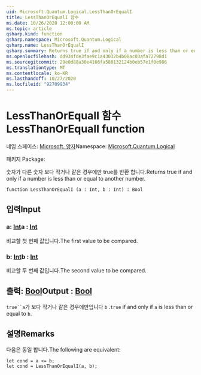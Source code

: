 ```yaml
---
uid: Microsoft.Quantum.Logical.LessThanOrEqualI
title: LessThanOrEqualI 함수
ms.date: 10/26/2020 12:00:00 AM
ms.topic: article
qsharp.kind: function
qsharp.namespace: Microsoft.Quantum.Logical
qsharp.name: LessThanOrEqualI
qsharp.summary: Returns true if and only if a number is less than or equal to another number.
ms.openlocfilehash: dd934fde3fae9c1a43032b4b08ac03afa72798d1
ms.sourcegitcommit: 29e0d88a30e4166fa580132124b0eb57e1f0e986
ms.translationtype: MT
ms.contentlocale: ko-KR
ms.lasthandoff: 10/27/2020
ms.locfileid: "92709934"
---
```

# <a name="lessthanorequali-function"></a><span data-ttu-id="d1d10-102">LessThanOrEqualI 함수</span><span class="sxs-lookup"><span data-stu-id="d1d10-102">LessThanOrEqualI function</span></span>

<span data-ttu-id="d1d10-103">네임 스페이스: [Microsoft. 양자](xref:Microsoft.Quantum.Logical)</span><span class="sxs-lookup"><span data-stu-id="d1d10-103">Namespace: [Microsoft.Quantum.Logical](xref:Microsoft.Quantum.Logical)</span></span>

<span data-ttu-id="d1d10-104">패키지 [](https://nuget.org/packages/)</span><span class="sxs-lookup"><span data-stu-id="d1d10-104">Package: [](https://nuget.org/packages/)</span></span>


<span data-ttu-id="d1d10-105">숫자가 다른 숫자 보다 작거나 같은 경우에만 true를 반환 합니다.</span><span class="sxs-lookup"><span data-stu-id="d1d10-105">Returns true if and only if a number is less than or equal to another number.</span></span>

```qsharp
function LessThanOrEqualI (a : Int, b : Int) : Bool
```


## <a name="input"></a><span data-ttu-id="d1d10-106">입력</span><span class="sxs-lookup"><span data-stu-id="d1d10-106">Input</span></span>

### <a name="a--int"></a><span data-ttu-id="d1d10-107">a: [Int](xref:microsoft.quantum.lang-ref.int)</span><span class="sxs-lookup"><span data-stu-id="d1d10-107">a : [Int](xref:microsoft.quantum.lang-ref.int)</span></span>

<span data-ttu-id="d1d10-108">비교할 첫 번째 값입니다.</span><span class="sxs-lookup"><span data-stu-id="d1d10-108">The first value to be compared.</span></span>


### <a name="b--int"></a><span data-ttu-id="d1d10-109">b: [Int](xref:microsoft.quantum.lang-ref.int)</span><span class="sxs-lookup"><span data-stu-id="d1d10-109">b : [Int](xref:microsoft.quantum.lang-ref.int)</span></span>

<span data-ttu-id="d1d10-110">비교할 두 번째 값입니다.</span><span class="sxs-lookup"><span data-stu-id="d1d10-110">The second value to be compared.</span></span>



## <a name="output--bool"></a><span data-ttu-id="d1d10-111">출력: [Bool](xref:microsoft.quantum.lang-ref.bool)</span><span class="sxs-lookup"><span data-stu-id="d1d10-111">Output : [Bool](xref:microsoft.quantum.lang-ref.bool)</span></span>

<span data-ttu-id="d1d10-112">`true``a`가 보다 작거나 같은 경우에만입니다 `b` .</span><span class="sxs-lookup"><span data-stu-id="d1d10-112">`true` if and only if `a` is less than or equal to `b`.</span></span>

## <a name="remarks"></a><span data-ttu-id="d1d10-113">설명</span><span class="sxs-lookup"><span data-stu-id="d1d10-113">Remarks</span></span>

<span data-ttu-id="d1d10-114">다음은 동일 합니다.</span><span class="sxs-lookup"><span data-stu-id="d1d10-114">The following are equivalent:</span></span>

```Q#
let cond = a <= b;
let cond = LessThanOrEqualI(a, b);
```
